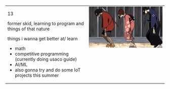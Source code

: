 <table>
  <tr>
    <td style="vertical-align: top;">
      <p>13</p>
      <p>former skid, learning to program and things of that nature</p>
      <p>things i wanna get better at/ learn</p>
      <ul>
        <li>math</li>
        <li>competitive programming (currently doing usaco guide)</li>
        <li>AI/ML</li>
        <li>also gonna try and do some IoT projects this summer</li>
      </ul>
    </td>
    <td style="vertical-align: top;">
      <img src="https://raw.githubusercontent.com/boatu/boatu/master/zLC.gif" alt="Samurai Champloo"/>
    </td>
  </tr>
</table>
